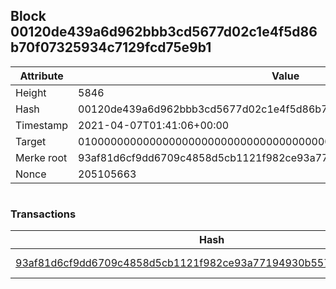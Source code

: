 ## Block 00120de439a6d962bbb3cd5677d02c1e4f5d86b70f07325934c7129fcd75e9b1

Attribute | Value
--- | ---
Height | 5846
Hash | 00120de439a6d962bbb3cd5677d02c1e4f5d86b70f07325934c7129fcd75e9b1
Timestamp | 2021-04-07T01:41:06+00:00
Target | 0100000000000000000000000000000000000000000000000000000000000000
Merke root | 93af81d6cf9dd6709c4858d5cb1121f982ce93a77194930b557ee5df11a3dc37
Nonce | 205105663

```

```

### Transactions

Hash | Amount
--- | ---
[93af81d6cf9dd6709c4858d5cb1121f982ce93a77194930b557ee5df11a3dc37](93af81d6cf9dd6709c4858d5cb1121f982ce93a77194930b557ee5df11a3dc37.md) | 10.00000000 SKEPTI 
